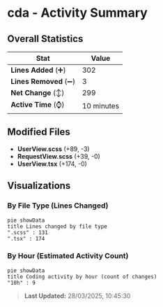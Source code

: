 # cda - Activity Summary 

## Overall Statistics

| Stat                   | Value                                                             |
| ---------------------- | ----------------------------------------------------------------- |
| **Lines Added** (➕)   | 302                                          |
| **Lines Removed** (➖) | 3                                        |
| **Net Change** (↕)    | 299                |
| **Active Time** (⌚)   | 10 minutes |


## Modified Files
- **UserView.scss** (+89, -3)
- **RequestView.scss** (+39, -0)
- **UserView.tsx** (+174, -0)

## Visualizations

### By File Type (Lines Changed)

```mermaid
pie showData
title Lines changed by file type
".scss" : 131
".tsx" : 174
```

### By Hour (Estimated Activity Count)

```mermaid
pie showData
title Coding activity by hour (count of changes)
"10h" : 9
```


> **Last Updated:** 28/03/2025, 10:45:30